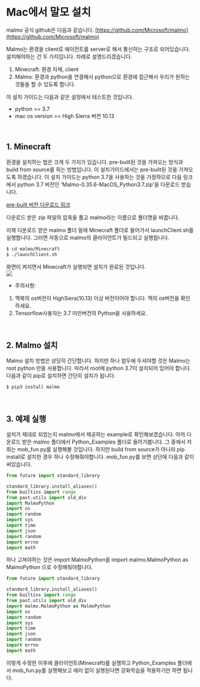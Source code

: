 # Mac에서 말모 설치  
malmo 공식 github은 다음과 같습니다. 
[https://github.com/Microsoft/malmo](https://github.com/Microsoft/malmo)

Malmo는 환경을 client로 에이전트를 server로 해서 통신하는 구조로 되어있습니다. 
설치해야하는 건 두 가지입니다. 차례로 설명드리겠습니다.
1. Minecraft: 환경 자체, client
2. Malmo: 환경과 python을 연결해서 python으로 환경에 접근해서 우리가 원하는 것들을 할 수 있도록 합니다. 

이 설치 가이드는 다음과 같은 설정에서 테스트한 것입니다. 
- python == 3.7
- mac os version ==  High Sierra 버전 10.13

<br>

## 1. Minecraft
환경을 설치하는 법은 크게 두 가지가 있습니다. pre-built된 것을 가져오는 방식과 build from source를 하는 방법입니다.
이 설치가이드에서는 pre-built된 것을 가져오도록 하겠습니다. 이 설치 가이드는 python 3.7을 사용하는 것을 가정하므로 다음 링크에서
python 3.7 버전인 'Malmo-0.35.6-MacOS_Python3.7.zip'을 다운로드 받습니다. 

[pre-built 버전 다운로드 링크](https://github.com/Microsoft/malmo/releases)

다운로드 받은 zip 파일의 압축을 풀고 malmo라는 이름으로 폴더명을 바꿉니다.

이제 다운로드 받은 malmo 폴더 밑에 Minecraft 폴더로 들어가서 launchClient.sh를 실행합니다. 
그러면 자동으로 malmo의 클라이언트가 빌드되고 실행됩니다.  


```bash
$ cd malmo/Minecraft
$ ./launchClient.sh  
```

화면이 켜지면서 Minecraft가 실행되면 설치가 완료된 것입니다.  
<img src="https://www.dropbox.com/s/h84woj932t1r674/Screenshot%202018-07-28%2013.58.23.png?dl=1">

- 주의사항:
1. 맥북의 os버전이 HighSiera(10.13) 이상 버전이어야 합니다. 맥의 os버전을 확인하세요.
2. Tensorflow사용자는 3.7 미만버전의 Python을 사용하세요.

<br>

## 2. Malmo 설치
Malmo 설치 방법은 상당히 간단합니다. 하지만 하나 염두에 두셔야할 것은 Malmo는 root python 만을 사용합니다. 따라서 
root에 python 3.7이 설치되어 있어야 합니다. 다음과 같이 pip로 설치하면 간단히 설치가 됩니다. 

```bash
$ pip3 install malmo
```
<br>

## 3. 예제 실행
설치가 제대로 되었는지 malmo에서 제공하는 example로 확인해보겠습니다.
아까 다운로드 받은 malmo 폴더에서 Python_Examples 폴더로 들어가봅니다. 
그 중에서 저희는 mob_fun.py를 실행해볼 것입니다. 하지만 build from source가 아니라 pip install로 설치한 경우 하나 수정해줘야합니다. 
mob_fun.py를 보면 상단에 다음과 같이 써있습니다. 

```python
from future import standard_library

standard_library.install_aliases()
from builtins import range
from past.utils import old_div
import MalmoPython
import os
import random
import sys
import time
import json
import random
import errno
import math
```

하나 고쳐야하는 것은 import MalmoPython을 import malmo.MalmoPython as MalmoPython 으로 수정해줘야합니다. 

```python
from future import standard_library

standard_library.install_aliases()
from builtins import range
from past.utils import old_div
import malmo.MalmoPython as MalmoPython
import os
import random
import sys
import time
import json
import random
import errno
import math
```
이렇게 수정한 이후에 클라이언트(Minecraft)를 실행하고 Python_Examples 폴더에서 mob_fun.py를 실행해보고 
에러 없이 실행된다면 강화학습을 적용하기만 하면 됩니다.  
